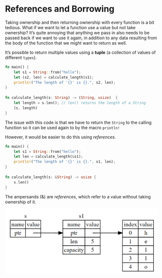 # References and Borrowing

Taking ownership and then returning ownership with every function is a bit tedious. What if we want to let a function use a value but not take ownership? It’s quite annoying that anything we pass in also needs to be passed back if we want to use it again, in addition to any data resulting from the body of the function that we might want to return as well.

It’s possible to return multiple values using a **tuple** (a collection of values of different `types`). 

```rust
fn main() {
    let s1 = String::from("hello");
    let (s2, len) = calculate_length(s1);
    println!("The length of '{}' is {}.", s2, len);
}

fn calculate_length(s: String) -> (String, usize)  {
    let length = s.len(); // len() returns the length of a String
    (s, length)
}
```

The issue with this code is that we have to return the `String` to the calling function so it can be used again to by the macro `println!`

However, it would be easier to do this using *references*.

```rust
fn main() {
    let s1 = String::from("hello");
    let len = calculate_length(&s1);
    println!("The length of '{}' is {}.", s1, len);
}

fn calculate_length(s: &String) -> usize {
    s.len()
}
```

The ampersands (&) are *references*, which refer to a value without taking ownership of it.

![image-20200531133510419](4.2referencesandborrowing.assets/image-20200531133510419.png)